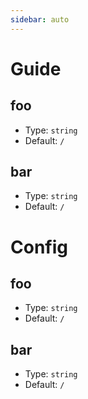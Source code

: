 ```yaml
---
sidebar: auto
---
```


# Guide

## foo

-   Type: `string`
-   Default: `/`

## bar

-   Type: `string`
-   Default: `/`

# Config

## foo

-   Type: `string`
-   Default: `/`

## bar

-   Type: `string`
-   Default: `/`

